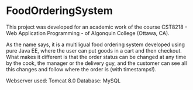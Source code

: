 # FoodOrderingSystem

This project was developed for an academic work of the course CST8218 - Web Application Programming - of Algonquin College (Ottawa, CA).

As the name says, it is a multiligual food ordering system developed using pure Java EE, where the user can put goods in a cart and then checkout.
What makes it different is that the order status can be changed at any time by the cook, the manager or the delivery guy, and the customer can see all this changes and follow where the order is (with timestamps!).

Webserver used: Tomcat 8.0
Database: MySQL
